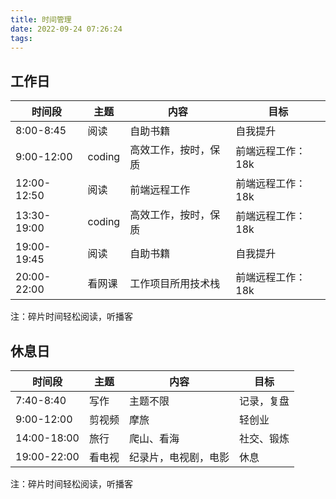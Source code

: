 ```yaml
---
title: 时间管理
date: 2022-09-24 07:26:24
tags:
---
```

## 工作日
| 时间段      | 主题   | 内容                 | 目标              |
| ----------- | ------ | -------------------- | ----------------- |
| 8:00-8:45   | 阅读   | 自助书籍             | 自我提升          |
| 9:00-12:00  | coding | 高效工作，按时，保质 | 前端远程工作：18k |
| 12:00-12:50 | 阅读   | 前端远程工作         | 前端远程工作：18k |
| 13:30-19:00 | coding | 高效工作，按时，保质 | 前端远程工作：18k |
| 19:00-19:45 | 阅读   | 自助书籍             | 自我提升          |
| 20:00-22:00 | 看网课 | 工作项目所用技术栈   | 前端远程工作：18k |
注：碎片时间轻松阅读，听播客

## 休息日
| 时间段      | 主题   | 内容                 | 目标       |
| ----------- | ------ | -------------------- | ---------- |
| 7:40-8:40   | 写作   | 主题不限             | 记录，复盘 |
| 9:00-12:00  | 剪视频 | 摩旅                 | 轻创业     |
| 14:00-18:00 | 旅行   | 爬山、看海           | 社交、锻炼 |
| 19:00-22:00 | 看电视 | 纪录片，电视剧，电影 | 休息       |
注：碎片时间轻松阅读，听播客
